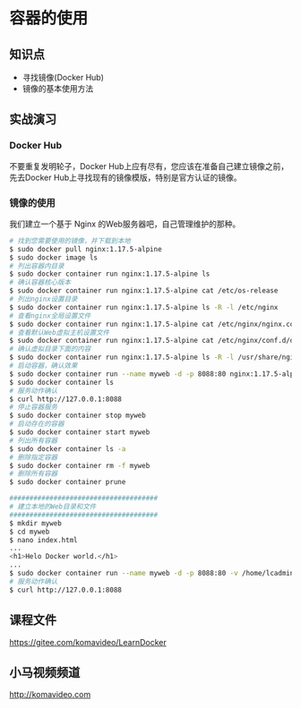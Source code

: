 容器的使用
=========

## 知识点

* 寻找镜像(Docker Hub)
* 镜像的基本使用方法

## 实战演习

### Docker Hub

不要重复发明轮子，Docker Hub上应有尽有，您应该在准备自己建立镜像之前，先去Docker Hub上寻找现有的镜像模版，特别是官方认证的镜像。

### 镜像的使用

我们建立一个基于 Nginx 的Web服务器吧，自己管理维护的那种。

~~~bash
# 找到您需要使用的镜像，并下载到本地
$ sudo docker pull nginx:1.17.5-alpine
$ sudo docker image ls
# 列出容器内目录
$ sudo docker container run nginx:1.17.5-alpine ls
# 确认容器核心版本
$ sudo docker container run nginx:1.17.5-alpine cat /etc/os-release
# 列出nginx设置目录
$ sudo docker container run nginx:1.17.5-alpine ls -R -l /etc/nginx
# 查看nginx全局设置文件
$ sudo docker container run nginx:1.17.5-alpine cat /etc/nginx/nginx.conf
# 查看默认Web虚拟主机设置文件
$ sudo docker container run nginx:1.17.5-alpine cat /etc/nginx/conf.d/default.conf
# 确认虚拟目录下面的内容
$ sudo docker container run nginx:1.17.5-alpine ls -R -l /usr/share/nginx/html
# 启动容器，确认效果
$ sudo docker container run --name myweb -d -p 8088:80 nginx:1.17.5-alpine
$ sudo docker container ls
# 服务动作确认
$ curl http://127.0.0.1:8088
# 停止容器服务
$ sudo docker container stop myweb
# 启动存在的容器
$ sudo docker container start myweb
# 列出所有容器
$ sudo docker container ls -a
# 删除指定容器
$ sudo docker container rm -f myweb
# 删除所有容器
$ sudo docker container prune

#####################################
# 建立本地的Web目录和文件
#####################################
$ mkdir myweb
$ cd myweb
$ nano index.html
...
<h1>Helo Docker world.</h1>
...
$ sudo docker container run --name myweb -d -p 8088:80 -v /home/lcadmin/myweb:/usr/share/nginx/html:ro nginx:1.17.5-alpine
# 服务动作确认
$ curl http://127.0.0.1:8088
~~~

## 课程文件

https://gitee.com/komavideo/LearnDocker

## 小马视频频道

http://komavideo.com
